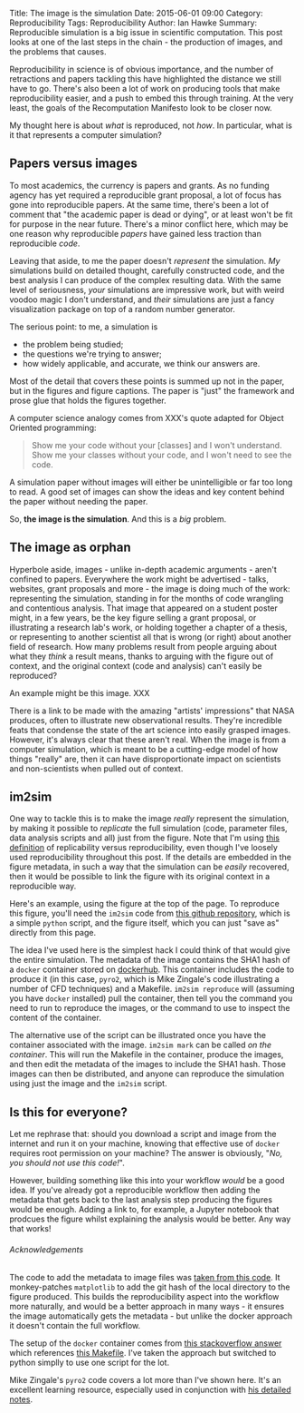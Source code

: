 Title: The image is the simulation
Date: 2015-06-01 09:00
Category: Reproducibility
Tags: Reproducibility
Author: Ian Hawke
Summary: Reproducible simulation is a big issue in scientific computation. This post looks at one of the last steps in the chain - the production of images, and the problems that causes.

Reproducibility in science is of obvious importance, and the number of retractions and papers tackling this have highlighted the distance we still have to go. There's also been a lot of work on producing tools that make reproducibility easier, and a push to embed this through training. At the very least, the goals of the Recomputation Manifesto look to be closer now.

My thought here is about *what* is reproduced, not *how*. In particular, what is it that represents a computer simulation?

## Papers versus images

To most academics, the currency is papers and grants. As no funding agency has yet required a reproducible grant proposal, a lot of focus has gone into reproducible papers. At the same time, there's been a lot of comment that "the academic paper is dead or dying", or at least won't be fit for purpose in the near future. There's a minor conflict here, which may be one reason why reproducible *papers* have gained less traction than reproducible *code*.

Leaving that aside, to me the paper doesn't *represent* the simulation. *My* simulations build on detailed thought, carefully constructed code, and the best analysis I can produce of the complex resulting data. With the same level of seriousness, *your* simulations are impressive work, but with weird voodoo magic I don't understand, and *their* simulations are just a fancy visualization package on top of a random number generator.

The serious point: to me, a simulation is

* the problem being studied;
* the questions we're trying to answer;
* how widely applicable, and accurate, we think our answers are.

Most of the detail that covers these points is summed up not in the paper, but in the figures and figure captions. The paper is "just" the framework and prose glue that holds the figures together.

A computer science analogy comes from XXX's quote adapted for Object Oriented programming:

>   Show me your code without your [classes] and I won't understand. Show me your classes without your code, and I won't need to see the code.

A simulation paper without images will either be unintelligible or far too long to read. A good set of images can show the ideas and key content behind the paper without needing the paper.

So, **the image is the simulation**. And this is a *big* problem.

## The image as orphan

Hyperbole aside, images - unlike in-depth academic arguments - aren't confined to papers. Everywhere the work might be advertised - talks, websites, grant proposals and more - the image is doing much of the work: representing the simulation, standing in for the months of code wrangling and contentious analysis. That image that appeared on a student poster might, in a few years, be the key figure selling a grant proposal, or illustrating a research lab's work, or holding together a chapter of a thesis, or representing to another scientist all that is wrong (or right) about another field of research. How many problems result from people arguing about what they *think* a result means, thanks to arguing with the figure out of context, and the original context (code and analysis) can't easily be reproduced?

An example might be this image. XXX

There is a link to be made with the amazing "artists' impressions" that NASA produces, often to illustrate new observational results. They're incredible feats that condense the state of the art science into easily grasped images. However, it's always clear that these aren't real. When the image is from a computer simulation, which is meant to be a cutting-edge model of how things "really" are, then it can have disproportionate impact on scientists and non-scientists when pulled out of context.

## im2sim

One way to tackle this is to make the image *really* represent the simulation, by making it possible to *replicate* the full simulation (code, parameter files, data analysis scripts and all) just from the figure. Note that I'm using [this definition](http://reproduciblescience.blogspot.co.uk/2015/05/rebility.html) of replicability versus reproducibility, even though I've loosely used reproducibility throughout this post. If the details are embedded in the figure metadata, in such a way that the simulation can be *easily* recovered, then it would be possible to link the figure with its original context in a reproducible way.

Here's an example, using the figure at the top of the page. To reproduce this figure, you'll need the `im2sim` code from [this github repository](http://ianhawke.github.com/im2sim), which is a simple `python` script, and the figure itself, which you can just "save as" directly from this page.

The idea I've used here is the simplest hack I could think of that would give the entire simulation. The metadata of the image contains the SHA1 hash of a `docker` container stored on [dockerhub](http://hub.docker.com). This container includes the code to produce it (in this case, `pyro2`, which is Mike Zingale's code illustrating a number of CFD techniques) and a Makefile. `im2sim reproduce` will (assuming you have `docker` installed) pull the container, then tell you the command you need to run to reproduce the images, or the command to use to inspect the content of the container.

The alternative use of the script can be illustrated once you have the container associated with the image. `im2sim mark` can be called *on the container*. This will run the Makefile in the container, produce the images, and then edit the metadata of the images to include the SHA1 hash. Those images can then be distributed, and anyone can reproduce the simulation using just the image and the `im2sim` script.

## Is this for everyone?

Let me rephrase that: should you download a script and image from the internet and run it on your machine, knowing that effective use of `docker` requires root permission on your machine? The answer is obviously, "*No, you should not use this code!*".

However, building something like this into your workflow *would* be a good idea. If you've already got a reproducible workflow then adding the metadata that gets back to the last analysis step producing the figures would be enough. Adding a link to, for example, a Jupyter notebook that prodcues the figure whilst explaining the analysis would be better. Any way that works!

###### Acknowledgements

The code to add the metadata to image files was [taken from this code](https://github.com/dfm/savefig). It monkey-patches `matplotlib` to add the git hash of the local directory to the figure produced. This builds the reproducibility aspect into the workflow more naturally, and would be a better approach in many ways - it ensures the image automatically gets the metadata - but unlike the docker approach it doesn't contain the full workflow.

The setup of the `docker` container comes from [this stackoverflow answer](http://stackoverflow.com/a/26547845/3112941) which references [this Makefile](https://github.com/marmelab/make-docker-command/blob/master/Makefile). I've taken the approach but switched to python simplly to use one script for the lot.

Mike Zingale's `pyro2` code covers a lot more than I've shown here. It's an excellent learning resource, especially used in conjunction with [his detailed notes](https://github.com/Open-Astrophysics-Bookshelf/numerical_exercises).
